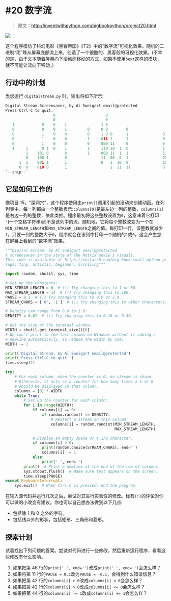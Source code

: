 # #20 数字流

> 原文：<http://inventwithpython.com/bigbookpython/project20.html>

![](img/9d995d63aaead72cad01120081eb8f75.png)

这个程序模仿了科幻电影《黑客帝国》《T2》中的“数字流”可视化效果。随机的二进制“雨”珠从屏幕底部流上来，创造了一个很酷的、黑客般的可视化效果。(不幸的是，由于文本随着屏幕向下滚动而移动的方式，如果不使用`bext`这样的模块，就不可能让流向下移动。)

## 行动中的计划

当您运行 `digitalstream.py` 时，输出将如下所示:

```py
Digital Stream Screensaver, by Al Sweigart email@protected
Press Ctrl-C to quit.
                     0                      0
                     0                      0
   1            0    0    1               1 0                             1
   0            0    0    1         0     0 0        0                    0
   0            1    0    0         0     1 0 0      1               0    1
   0            1    0    0         1     011 1      1               0    1 0
   0            1    0    0         0     000 11     0               0  1 1 0
   1     1      0 1  0    1         1     110 10  1  0               1  0 1 0
         1    101 0       0         1     000 11  1  1               11 1 1 1
         0    100 1       0               11  00  0  1               01     0
      1  1    001 1       1               0   1  10  0               10     0
      0  0    010 0       1                   1  11  11              0      0
`--snip--`
```

## 它是如何工作的

像项目 15，“深洞穴”，这个程序使用由`print()`调用引起的滚动来创建动画。在列列表中，每一列都由一个整数表示:`columns[0]`是最左边一列的整数，`columns[1]`是右边一列的整数，依此类推。程序最初将这些整数设置为`0`，这意味着它打印`' '`(一个空格字符串)而不是该列中的流。随机地，它将每个整数改变为一个在`MIN_STREAM_LENGTH`和`MAX_STREAM_LENGTH`之间的值。每打印一行，该整数就减少`1`。只要一列的整数大于`0`，程序就会在该列中打印一个随机的`1`或`0`。这会产生您在屏幕上看到的“数字流”效果。

```py
"""Digital Stream, by Al Sweigart email@protected
A screensaver in the style of The Matrix movie's visuals.
This code is available at https://nostarch.com/big-book-small-python-programming
Tags: tiny, artistic, beginner, scrolling"""

import random, shutil, sys, time

# Set up the constants:
MIN_STREAM_LENGTH = 6  # (!) Try changing this to 1 or 50.
MAX_STREAM_LENGTH = 14  # (!) Try changing this to 100.
PAUSE = 0.1  # (!) Try changing this to 0.0 or 2.0.
STREAM_CHARS = ['0', '1']  # (!) Try changing this to other characters.

# Density can range from 0.0 to 1.0:
DENSITY = 0.02  # (!) Try changing this to 0.10 or 0.30.

# Get the size of the terminal window:
WIDTH = shutil.get_terminal_size()[0]
# We can't print to the last column on Windows without it adding a
# newline automatically, so reduce the width by one:
WIDTH -= 1

print('Digital Stream, by Al Sweigart email@protected')
print('Press Ctrl-C to quit.')
time.sleep(2)

try:
    # For each column, when the counter is 0, no stream is shown.
    # Otherwise, it acts as a counter for how many times a 1 or 0
    # should be displayed in that column.
    columns = [0] * WIDTH
    while True:
        # Set up the counter for each column:
        for i in range(WIDTH):
            if columns[i] == 0:
                if random.random() <= DENSITY:
                    # Restart a stream on this column.
                    columns[i] = random.randint(MIN_STREAM_LENGTH,
                                                MAX_STREAM_LENGTH)

            # Display an empty space or a 1/0 character.
            if columns[i] > 0:
                print(random.choice(STREAM_CHARS), end='')
                columns[i] -= 1
            else:
                print(' ', end='')
        print()  # Print a newline at the end of the row of columns.
        sys.stdout.flush()  # Make sure text appears on the screen.
        time.sleep(PAUSE)
except KeyboardInterrupt:
    sys.exit()  # When Ctrl-C is pressed, end the program. 
```

在输入源代码并运行几次之后，尝试对其进行实验性的修改。标有`(!)`的评论对你可以做的小改变有建议。你也可以自己想办法做到以下几点:

*   包括除 1 和 0 之外的字符。
*   包括线以外的形状，包括矩形、三角形和菱形。

## 探索计划

试着找出下列问题的答案。尝试对代码进行一些修改，然后重新运行程序，看看这些修改有什么影响。

1.  如果把第 46 行的`print(' ', end='')`改成`print('.', end='')`会怎么样？
2.  如果将第 11 行的`PAUSE = 0.1`改为`PAUSE = -0.1`，会得到什么错误信息？
3.  如果把第 42 行的`columns[i] > 0`改成`columns[i] < 0`会怎么样？
4.  如果把第 42 行的`columns[i] > 0`改成`columns[i] <= 0`会怎么样？
5.  如果把第 44 行的`columns[i] -= 1`改成`columns[i] += 1`会怎么样？